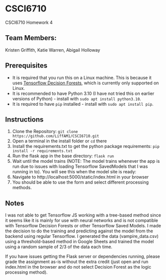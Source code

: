 # CSCI6710
CSCI6710 Homework 4

## Team Members:
Kristen Griffith, Katie Warren, Abigail Holloway

## Prerequisites
- It is required that you run this on a Linux machine. This is because it uses [Tensorflow Decision Forests](https://www.tensorflow.org/decision_forests), which is currently only supported on Linux.
- It is recommended to have Python 3.10 (I have not tried this on earlier versions of Python) - install with `sudo apt install python3.10`.
- It is required to have `pip` installed - install with `sudo apt install pip`.

## Instructions
1. Clone the Repository: `git clone https://github.com/LiffAM1/CSCI6710.git`
2. Open a terminal in the install folder or `cd` there
2. Install the requirements.txt to get the python package requirements: `pip install -r requirements.txt`
3. Run the flask app in the base directory: `flask run`
4. Wait until the model trains (NOTE: The model trains whenever the app is run due to issues with loading Tensorflow SavedModels that I was running in to). You will see this when the model site is ready:
5. Navigate to http://localhost:5000/static/index.html in your browser
6. You should be able to use the form and select different processing methods.

## Notes
I was not able to get Tensorflow JS working with a tree-based method since it seems like it is mainly for use with neural networks and is not compatible with Tensorflow Decision Forests or other Tensorflow Saved Models. I made the decision to do the training and predicting against the model from the backend using regular Tensorflow. I generated the data (vampire_data.csv) using a threshold-based method in Google Sheets and trained the model using a random sample of 2/3 of the data each time.

If you have issues getting the Flask server or dependencies running, please grade the assignment as-is without the extra credit (just open and run index.html in the browser and do not select Decision Forest as the logic processing method).
